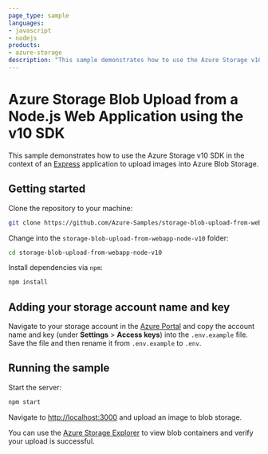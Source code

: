 ```yaml
---
page_type: sample
languages:
- javascript
- nodejs
products:
- azure-storage
description: "This sample demonstrates how to use the Azure Storage v10 SDK in the context of an Express application to upload images into Azure Blob Storage."
---
```


# Azure Storage Blob Upload from a Node.js Web Application using the v10 SDK

This sample demonstrates how to use the Azure Storage v10 SDK in the context of an [Express](https://expressjs.com/) application to upload images into Azure Blob Storage.

## Getting started

Clone the repository to your machine:

```bash
git clone https://github.com/Azure-Samples/storage-blob-upload-from-webapp-node-v10.git
```

Change into the `storage-blob-upload-from-webapp-node-v10` folder:

```bash
cd storage-blob-upload-from-webapp-node-v10
```

Install dependencies via `npm`:

```bash
npm install
```

## Adding your storage account name and key

Navigate to your storage account in the [Azure Portal](https://portal.azure.com) and copy the account name and key (under **Settings** > **Access keys**) into the `.env.example` file. Save the file and then rename it from `.env.example` to `.env`.

## Running the sample

Start the server:

```bash
npm start
```

Navigate to [http://localhost:3000](http://localhost:3000) and upload an image to blob storage.

You can use the [Azure Storage Explorer](https://azure.microsoft.com/features/storage-explorer/) to view blob containers and verify your upload is successful.
